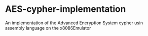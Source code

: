 # AES-cypher-implementation
An implementation of the Advanced Encryption System cypher usin assembly language on the x8086Emulator
